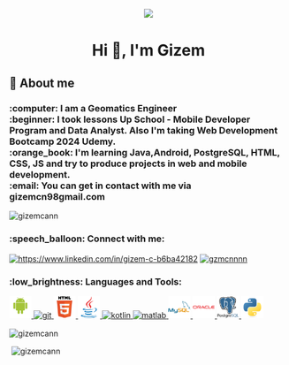 
<p align="center"> <img src="https://user-images.githubusercontent.com/42353797/165080590-6b0762dc-a189-41c5-9939-3957e7a0a2b4.gif" /></p>


<h1 align="center">Hi 👋, I'm Gizem</h1>

## :raising_hand: About me
<h3  align="left">:computer: I am a Geomatics Engineer </br>  :beginner:  I took lessons Up School - Mobile Developer Program and Data Analyst. Also I'm taking Web Development Bootcamp 2024 Udemy.
 </br> :orange_book: I'm learning Java,Android, PostgreSQL, HTML, CSS, JS and try to produce projects in web and mobile development.  </br> :email: You can get in contact with me via gizemcn98gmail.com</h3>

<p align="left"> <img src="https://komarev.com/ghpvc/?username=gizemcann&label=Profile%20views&color=0e75b6&style=flat" alt="gizemcann" /> </p>

<h3 align="left">:speech_balloon: Connect with me:</h3>
<p align="left">
<a href="https://www.linkedin.com/in/gizem-can" target="blank"><img align="center" src="https://raw.githubusercontent.com/rahuldkjain/github-profile-readme-generator/master/src/images/icons/Social/linked-in-alt.svg" alt="https://www.linkedin.com/in/gizem-c-b6ba42182" height="30" width="40" /></a>
<a href="https://instagram.com/gzmcnnnn" target="blank"><img align="center" src="https://raw.githubusercontent.com/rahuldkjain/github-profile-readme-generator/master/src/images/icons/Social/instagram.svg" alt="gzmcnnnn" height="30" width="40" /></a>
</p>

<h3 align="left">:low_brightness: Languages and Tools:</h3>
<p align="left"> <a href="https://developer.android.com" target="_blank" rel="noreferrer"> <img src="https://raw.githubusercontent.com/devicons/devicon/master/icons/android/android-original-wordmark.svg" alt="android" width="40" height="40"/> </a> <a href="https://git-scm.com/" target="_blank" rel="noreferrer"> <img src="https://www.vectorlogo.zone/logos/git-scm/git-scm-icon.svg" alt="git" width="40" height="40"/> </a> <a href="https://www.w3.org/html/" target="_blank" rel="noreferrer"> <img src="https://raw.githubusercontent.com/devicons/devicon/master/icons/html5/html5-original-wordmark.svg" alt="html5" width="40" height="40"/> </a> <a href="https://www.java.com" target="_blank" rel="noreferrer"> <img src="https://raw.githubusercontent.com/devicons/devicon/master/icons/java/java-original.svg" alt="java" width="40" height="40"/> </a> <a href="https://kotlinlang.org" target="_blank" rel="noreferrer"> <img src="https://www.vectorlogo.zone/logos/kotlinlang/kotlinlang-icon.svg" alt="kotlin" width="40" height="40"/> </a> <a href="https://www.mathworks.com/" target="_blank" rel="noreferrer"> <img src="https://upload.wikimedia.org/wikipedia/commons/2/21/Matlab_Logo.png" alt="matlab" width="40" height="40"/> </a> <a href="https://www.mysql.com/" target="_blank" rel="noreferrer"> <img src="https://raw.githubusercontent.com/devicons/devicon/master/icons/mysql/mysql-original-wordmark.svg" alt="mysql" width="40" height="40"/> </a> <a href="https://www.oracle.com/" target="_blank" rel="noreferrer"> <img src="https://raw.githubusercontent.com/devicons/devicon/master/icons/oracle/oracle-original.svg" alt="oracle" width="40" height="40"/> </a> <a href="https://www.postgresql.org" target="_blank" rel="noreferrer"> <img src="https://raw.githubusercontent.com/devicons/devicon/master/icons/postgresql/postgresql-original-wordmark.svg" alt="postgresql" width="40" height="40"/> </a> <a href="https://www.python.org" target="_blank" rel="noreferrer"> <img src="https://raw.githubusercontent.com/devicons/devicon/master/icons/python/python-original.svg" alt="python" width="40" height="40"/> </a> </p>

<p><img align="center" src="https://github-readme-stats.vercel.app/api/top-langs?username=gizemcann&show_icons=true&locale=en&layout=compact" alt="gizemcann" /></p>

<p>&nbsp;<img align="center" src="https://github-readme-stats.vercel.app/api?username=gizemcann&show_icons=true&locale=en" alt="gizemcann" /></p>
